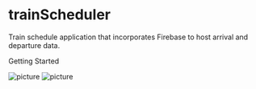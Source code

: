 # trainScheduler
Train schedule application that incorporates Firebase to host arrival and departure data.

Getting Started

![picture](assets/images/html-image)
![picture](assets/images/firebase)
